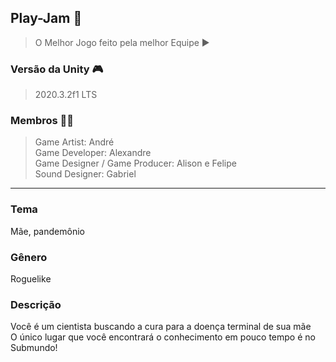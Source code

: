 ## Play-Jam 🚀
> O Melhor Jogo feito pela melhor Equipe ▶

### Versão da Unity 🎮
> 2020.3.2f1 LTS

### Membros 👨‍💻
> Game Artist: André  
Game Developer: Alexandre  
Game Designer / Game Producer: Alison e Felipe  
Sound Designer: Gabriel  

---
### Tema
Mãe, pandemônio

### Gênero
Roguelike

### Descrição
Você é um cientista buscando a cura para a doença terminal de sua mãe  
O único lugar que você encontrará o conhecimento em pouco tempo é no Submundo!
